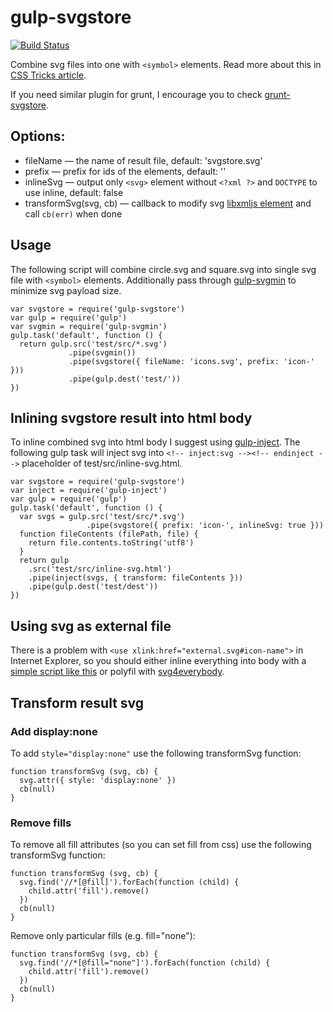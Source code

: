 gulp-svgstore
=============

[![Build Status](https://api.travis-ci.org/w0rm/gulp-svgstore.png)](https://travis-ci.org/w0rm/gulp-svgstore)

Combine svg files into one with `<symbol>` elements.
Read more about this in [CSS Tricks article](http://css-tricks.com/svg-symbol-good-choice-icons/).

If you need similar plugin for grunt, I encourage you to check [grunt-svgstore](https://github.com/FWeinb/grunt-svgstore).

## Options:

* fileName — the name of result file, default: 'svgstore.svg'
* prefix — prefix for ids of the <symbol> elements, default: ''
* inlineSvg — output only `<svg>` element without `<?xml ?>` and `DOCTYPE` to use inline, default: false
* transformSvg(svg, cb) — callback to modify svg [libxmljs element](https://github.com/polotek/libxmljs/wiki/Element) and call `cb(err)` when done

## Usage

The following script will combine circle.svg and square.svg into single svg file with
`<symbol>` elements. Additionally pass through [gulp-svgmin](https://github.com/ben-eb/gulp-svgmin) to minimize svg payload size.

```
var svgstore = require('gulp-svgstore')
var gulp = require('gulp')
var svgmin = require('gulp-svgmin')
gulp.task('default', function () {
  return gulp.src('test/src/*.svg')
             .pipe(svgmin())
             .pipe(svgstore({ fileName: 'icons.svg', prefix: 'icon-' }))
             .pipe(gulp.dest('test/'))
})
```

## Inlining svgstore result into html body

To inline combined svg into html body I suggest using [gulp-inject](https://github.com/klei/gulp-inject).
The following gulp task will inject svg into
`<!-- inject:svg --><!-- endinject -->` placeholder of test/src/inline-svg.html.


```
var svgstore = require('gulp-svgstore')
var inject = require('gulp-inject')
var gulp = require('gulp')
gulp.task('default', function () {
  var svgs = gulp.src('test/src/*.svg')
                 .pipe(svgstore({ prefix: 'icon-', inlineSvg: true }))
  function fileContents (filePath, file) {
    return file.contents.toString('utf8')
  }
  return gulp
    .src('test/src/inline-svg.html')
    .pipe(inject(svgs, { transform: fileContents }))
    .pipe(gulp.dest('test/dest'))
})

```

## Using svg as external file

There is a problem with `<use xlink:href="external.svg#icon-name">` in Internet Explorer,
so you should either inline everything into body with a
[simple script like this](https://gist.github.com/w0rm/621a56a353f7b2a6b0db) or
polyfil with [svg4everybody](https://github.com/jonathantneal/svg4everybody).


## Transform result svg

### Add display:none

To add `style="display:none"` use the following transformSvg function:

```
function transformSvg (svg, cb) {
  svg.attr({ style: 'display:none' })
  cb(null)
}
```

### Remove fills

To remove all fill attributes (so you can set fill from css) use the following transformSvg function:

```
function transformSvg (svg, cb) {
  svg.find('//*[@fill]').forEach(function (child) {
    child.attr('fill').remove()
  })
  cb(null)
}
```

Remove only particular fills (e.g. fill="none"):

```
function transformSvg (svg, cb) {
  svg.find('//*[@fill="none"]').forEach(function (child) {
    child.attr('fill').remove()
  })
  cb(null)
}
```
